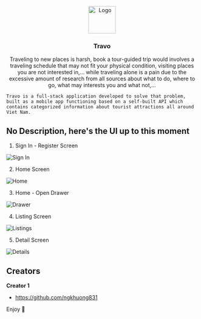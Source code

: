 <p align="center">
  <img src="md/logo.png" alt="Logo" width=72 height=72>

  <h3 align="center">Travo</h3>

  <p align="center">
    Traveling to new places is harsh, book a tour-guided trip would involves a traveling schedule that may not fit your physical condition, visiting places you are not interested in,... while traveling alone is a pain due to the excessive amount of research from all sources about what to do, where to go, what may interests you and what not,...
    
    Travo is a full-stack application developed to solve that problem, built as a mobile app functioning based on a self-built API which contains categorized information about tourist attractions all around Viet Nam.
  </p>
</p>


## No Description, here's the UI up to this moment

1. Sign In - Register Screen
<img src="md/1.PNG" alt="Sign In">

2. Home Screen
<img src="md/2.PNG" alt="Home">

3. Home - Open Drawer
<img src="md/3.PNG" alt="Drawer">

4. Listing Screen
<img src="md/4.PNG" alt="Listings">

5. Detail Screen
<img src="md/5.PNG" alt="Details">


## Creators

**Creator 1**

- <https://github.com/ngkhuong831>


Enjoy :metal:

